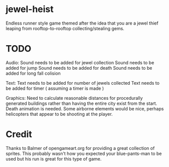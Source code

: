 jewel-heist
===========

Endless runner style game themed after the idea that you are a jewel thief leaping from rooftop-to-rooftop collecting/stealing
gems. 

TODO
====
Audio:
Sound needs to be added for jewel collection
Sound needs to be added for jump
Sound needs to be added for death
Sound needs to be added for long fall colision

Text:
Text needs to be added for number of jewels collected
Text needs to be added for timer ( assuming a timer is made )

Graphics:
Need to calculate reasonable distances for procedurally generated buildings rather than having the entire city exist
from the start.
Death animation is needed.
Some airborne elements would be nice, perhaps helicopters that appear to be shooting at the player.




Credit
======
Thanks to Balmer of opengameart.org for providing a great collection of sprites. This probably wasn't how you expected your
blue-pants-man to be used but his run is great for this type of game.
